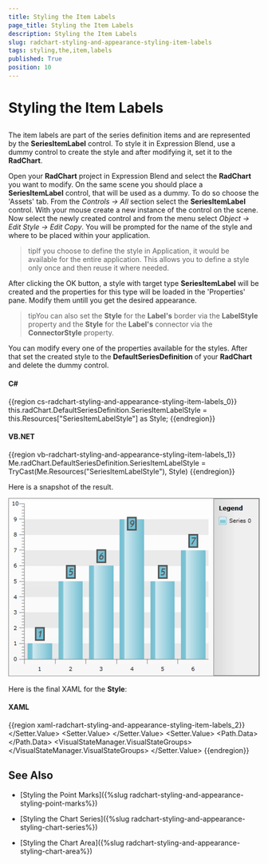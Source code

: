 ```yaml
---
title: Styling the Item Labels
page_title: Styling the Item Labels
description: Styling the Item Labels
slug: radchart-styling-and-appearance-styling-item-labels
tags: styling,the,item,labels
published: True
position: 10
---
```


# Styling the Item Labels



## 

The item labels are part of the series definition items and are represented by the __SeriesItemLabel__ control. To style it in Expression Blend, use a dummy control to create the style and after modifying it, set it to the __RadChart__.

Open your __RadChart__ project in Expression Blend and select the __RadChart__ you want to modify. On the same scene you should place a __SeriesItemLabel__ control, that will be used as a dummy. To do so choose the 'Assets' tab. From the *Controls -> All* section select the __SeriesItemLabel__ control. With your mouse create a new instance of the control on the scene. Now select the newly created control and from the menu select *Object -> Edit Style -> Edit Copy*. You will be prompted for the name of the style and where to be placed within your application.

>tipIf you choose to define the style in Application, it would be available for the entire application. This allows you to define a style only once and then reuse it where needed.

After clicking the OK button, a style with target type __SeriesItemLabel__ will be created and the properties for this type will be loaded in the 'Properties' pane. Modify them untill you get the desired appearance.

>tipYou can also set the __Style__ for the __Label's__ border via the __LabelStyle__ property and the __Style__ for the __Label's__ connector via the __ConnectorStyle__ property.

You can modify every one of the properties available for the styles. After that set the created style to the __DefaultSeriesDefinition__ of your __RadChart__ and delete the dummy control.

#### __C#__

{{region cs-radchart-styling-and-appearance-styling-item-labels_0}}
	this.radChart.DefaultSeriesDefinition.SeriesItemLabelStyle = this.Resources["SeriesItemLabelStyle"] as Style;
{{endregion}}



#### __VB.NET__

{{region vb-radchart-styling-and-appearance-styling-item-labels_1}}
	Me.radChart.DefaultSeriesDefinition.SeriesItemLabelStyle = TryCast(Me.Resources("SeriesItemLabelStyle"), Style)
{{endregion}}



Here is a snapshot of the result.

![](images/RadChart_StylingItemLabels_08.png)

Here is the final XAML for the __Style__:

#### __XAML__

{{region xaml-radchart-styling-and-appearance-styling-item-labels_2}}
	<Style x:Key="SeriesItemLabelStyle" TargetType="telerik:SeriesItemLabel">
	    <Setter Property="HorizontalContentAlignment" Value="Center" />
	    <Setter Property="Padding" Value="2,0" />
	    <Setter Property="IsHitTestVisible" Value="False" />
	    <Setter Property="Foreground" Value="#FF535353" />
	    <Setter Property="Stroke" Value="#FF535353" />
	    <Setter Property="FontWeight" Value="Bold" />
	    <Setter Property="FontStyle" Value="Italic" />
	    <Setter Property="FontFamily" Value="Trebuchet MS" />
	    <Setter Property="FontSize" Value="18.667" />
	    <Setter Property="LabelStyle">
	        <Setter.Value>
	            <Style TargetType="Border">
	                <Setter Property="BorderThickness" Value="3" />
	            </Style>
	        </Setter.Value>
	    </Setter>
	    <Setter Property="ContentTemplate">
	        <Setter.Value>
	            <DataTemplate>
	                <TextBlock Text="{Binding Content, RelativeSource={RelativeSource TemplatedParent}}" TextAlignment="{Binding HorizontalContentAlignment, RelativeSource={RelativeSource TemplatedParent}}" />
	            </DataTemplate>
	        </Setter.Value>
	    </Setter>
	    <Setter Property="Template">
	        <Setter.Value>
	            <ControlTemplate TargetType="telerik:SeriesItemLabel">
	                <Canvas x:Name="PART_MainContainer">
	                    <Path Stroke="{TemplateBinding Stroke}"
	                          StrokeThickness="{TemplateBinding StrokeThickness}"
	                          Style="{TemplateBinding ConnectorStyle}"
	                          Visibility="{TemplateBinding ConnectorVisibility}">
	                        <Path.Data>
	                            <PathGeometry>
	                                <PathFigure x:Name="PART_Connector">
	                                    <PolyLineSegment />
	                                </PathFigure>
	                            </PathGeometry>
	                        </Path.Data>
	                    </Path>
	                    <Border x:Name="PART_TextContainer"
	                            Background="{TemplateBinding Fill}"
	                            BorderBrush="{TemplateBinding Stroke}"
	                            Style="{TemplateBinding LabelStyle}">
	                        <ContentPresenter Margin="{TemplateBinding Padding}" />
	                    </Border>
	                    <VisualStateManager.VisualStateGroups>
	                        <VisualStateGroup x:Name="HoverStates">
	                            <VisualState x:Name="Normal">
	                                <Storyboard>
	                                    <DoubleAnimation Duration="0.00:00:00.15"
	                                                     Storyboard.TargetName="PART_MainContainer"
	                                                     Storyboard.TargetProperty="Opacity"
	                                                     To="1.0" />
	                                </Storyboard>
	                            </VisualState>
	                            <VisualState x:Name="Hovered">
	                                <Storyboard>
	                                    <DoubleAnimation Duration="0.00:00:00.15"
	                                                     Storyboard.TargetName="PART_MainContainer"
	                                                     Storyboard.TargetProperty="Opacity"
	                                                     To="1.0" />
	                                </Storyboard>
	                            </VisualState>
	                            <VisualState x:Name="Hidden">
	                                <Storyboard>
	                                    <DoubleAnimation Duration="0.00:00:00.15"
	                                                     Storyboard.TargetName="PART_MainContainer"
	                                                     Storyboard.TargetProperty="Opacity"
	                                                     To="0.15" />
	                                </Storyboard>
	                            </VisualState>
	                        </VisualStateGroup>
	                    </VisualStateManager.VisualStateGroups>
	                </Canvas>
	            </ControlTemplate>
	        </Setter.Value>
	    </Setter>
	</Style>
{{endregion}}



## See Also

 * [Styling the Point Marks]({%slug radchart-styling-and-appearance-styling-point-marks%})

 * [Styling the Chart Series]({%slug radchart-styling-and-appearance-styling-chart-series%})

 * [Styling the Chart Area]({%slug radchart-styling-and-appearance-styling-chart-area%})
